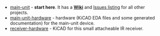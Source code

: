 * [main-unit](https://github.com/gp8-stopwatch/main-unit) - **start here**. It has a [**Wiki**](https://github.com/gp8-stopwatch/main-unit/wiki) and [Issues listing](https://github.com/gp8-stopwatch/main-unit/issues) for all other projects.
* [main-unit-hardware](https://github.com/gp8-stopwatch/main-unit-hardware) - hardware (KiCAD EDA files and some generated documentation) for the main-unit device.
* [receiver-hardware](https://github.com/gp8-stopwatch/receiver-hardware) - KiCAD for this small attacheable IR receiver.
